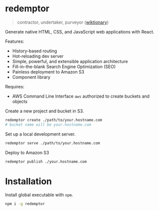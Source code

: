 # redemptor
> contractor, undertaker, purveyor ([wiktionary](https://en.wiktionary.org/wiki/redemptor))

Generate native HTML, CSS, and JavaScript web applications with React.

Features:
 * History-based routing
 * Hot-reloading dev server
 * Simple, powerful, and extensible application architecture
 * Fill-in-the-blank Search Engine Optimization (SEO)
 * Painless deployment to Amazon S3
 * Component library

Requires:
 * AWS Command Line Interface `aws` authorized to create buckets and objects

Create a new project and bucket in S3.
```sh
redemptor create ./path/to/your.hostname.com
# bucket name will be your.hostname.com
```

Set up a local development server.
```sh
redemptor serve ./path/to/your.hostname.com
```

Deploy to Amazon S3
```sh
redemptor publish ./your.hostname.com
```

# Installation
Install global executable with `npm`.
```sh
npm i -g redemptor
```
